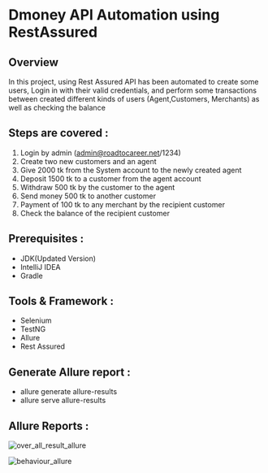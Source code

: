 # Dmoney API Automation using RestAssured
## Overview
In this project, using Rest Assured API has been automated to create some users, Login in with their valid credentials, and perform some transactions between created different kinds of users (Agent,Customers, Merchants) as well as checking the balance

## Steps are covered :
1. Login by admin (admin@roadtocareer.net/1234)
2. Create two new customers and an agent
3. Give 2000 tk from the System account to the newly created agent
4. Deposit 1500 tk to a customer from the agent account
5. Withdraw 500 tk by the customer to the agent
6. Send money 500 tk to another customer
7. Payment of 100 tk to any merchant by the recipient customer
8. Check the balance of the recipient customer

## Prerequisites :
- JDK(Updated Version)
- IntelliJ IDEA
- Gradle

## Tools & Framework :
- Selenium
- TestNG
- Allure
- Rest Assured

## Generate Allure report :
- allure generate allure-results
- allure serve allure-results

## Allure Reports :

![over_all_result_allure](https://github.com/user-attachments/assets/92089427-74c3-4303-9412-8665ad458b85)

![behaviour_allure](https://github.com/user-attachments/assets/d4955f4a-2b95-4d8d-8388-01e1d9191909)



